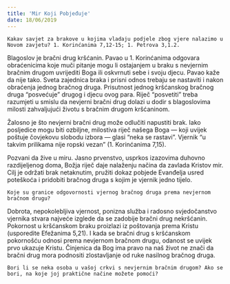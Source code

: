 ```yaml
---
title: 'Mir Koji Pobjeđuje'
date: 18/06/2019
---
```


`Kakav savjet za brakove u kojima vladaju podjele zbog vjere nalazimo u Novom zavjetu? 1. Korinćanima 7,12-15; 1. Petrova 3,1.2.`

Blagoslov je bračni drug kršćanin. Pavao u 1. Korinćanima odgovara obraćenicima koje muči pitanje mogu li ostajanjem u braku s nevjernim bračnim drugom uvrijediti Boga ili oskvrnuti sebe i svoju djecu. Pavao kaže da nije tako. Sveta zajednica braka i prisni odnos trebaju se nastaviti i nakon obraćenja jednog bračnog druga. Prisutnost jednog kršćanskog bračnog druga “posvećuje” drugog i djecu ovog para. Riječ “posvetiti” treba razumjeti u smislu da nevjerni bračni drug dolazi u dodir s blagoslovima milosti zahvaljujući životu s bračnim drugom kršćaninom.

Žalosno je što nevjerni bračni drug može odlučiti napustiti brak. Iako posljedice mogu biti ozbiljne, milostiva riječ našega Boga — koji uvijek poštuje čovjekovu slobodu izbora — glasi “neka se rastavi”. Vjernik “u takvim prilikama nije ropski vezan” (1. Korinćanima 7,15).

Pozvani da žive u miru. Jasno prvenstvo, usprkos izazovima duhovno razdijeljenog doma, Božja riječ daje nalaženju načina da zavlada Kristov mir. Cilj je održati brak netaknutim, pružiti dokaz pobjede Evanđelja usred poteškoća i pridobiti bračnog druga s kojim je vjernik jedno tijelo.

`Koje su granice odgovornosti vjernog bračnog druga prema nevjernom bračnom drugu?`

Dobrota, nepokolebljiva vjernost, ponizna služba i radosno svjedočanstvo vjernika stvara najveće izglede da se zadobije bračni drug nekršćanin. Pokornost u kršćanskom braku proizlazi iz poštovanja prema Kristu (usporedite Efežanima 5,21). I kada se bračni drug s kršćanskom pokornošću odnosi prema nevjernom bračnom drugu, odanost se uvijek prvo ukazuje Kristu. Činjenica da Bog ima pravo na naš život ne znači da bračni drug mora podnositi zlostavljanje od ruke nasilnog bračnog druga.

`Bori li se neka osoba u vašoj crkvi s nevjernim bračnim drugom? Ako se bori, na koje joj praktične načine možete pomoći?`
